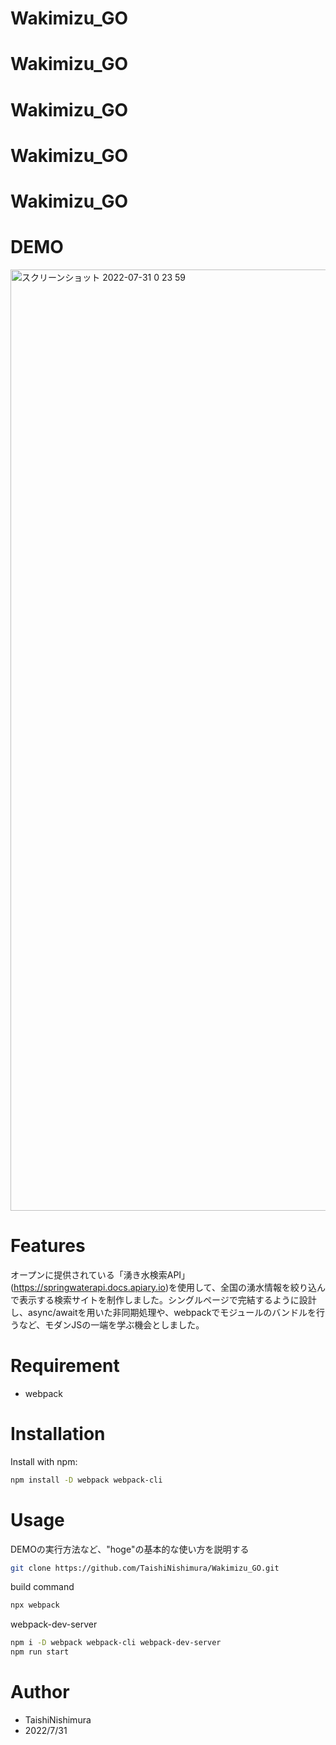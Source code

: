 # Wakimizu_GO

# Wakimizu_GO

# Wakimizu_GO

# Wakimizu_GO

# Wakimizu_GO
 
 
# DEMO
 
<img width="1506" alt="スクリーンショット 2022-07-31 0 23 59" src="https://user-images.githubusercontent.com/86339782/181923430-b3b2467e-2759-4f03-a93b-ebaa4ecb5672.png">
 
# Features
 
オープンに提供されている「湧き水検索API」(https://springwaterapi.docs.apiary.io)を使用して、全国の湧水情報を絞り込んで表示する検索サイトを制作しました。シングルページで完結するように設計し、async/awaitを用いた非同期処理や、webpackでモジュールのバンドルを行うなど、モダンJSの一端を学ぶ機会としました。
 
# Requirement

* webpack
 
# Installation

Install with npm:
```bash
npm install -D webpack webpack-cli
```

# Usage
 
DEMOの実行方法など、"hoge"の基本的な使い方を説明する
 
```bash
git clone https://github.com/TaishiNishimura/Wakimizu_GO.git
```
build command
```bash
npx webpack
```
webpack-dev-server
```bash
npm i -D webpack webpack-cli webpack-dev-server
npm run start
```
 
# Author
 
* TaishiNishimura
* 2022/7/31
